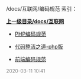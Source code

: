/docs/互联网/编码规范 索引：


**[上一级目录/docs/互联网](/docs/互联网/index.md)**

- [PHP编码规范](/docs/互联网/编码规范/PHP编码规范.md)

- [代码整洁之道-php版](/docs/互联网/编码规范/代码整洁之道-php版.md)

- [前端编码规范](/docs/互联网/编码规范/前端编码规范.md)


<font size=2 color='grey'> 2020-03-11 10:41 </font>